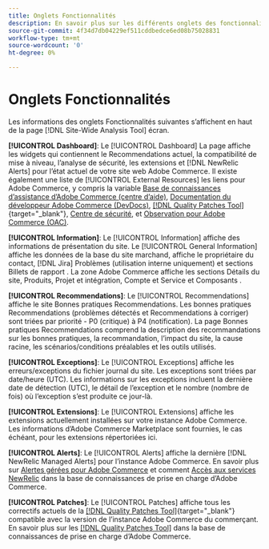 ```yaml
---
title: Onglets Fonctionnalités
description: En savoir plus sur les différents onglets des fonctionnalités dans la section [!DNL Site-Wide Analysis Tool]
source-git-commit: 4f34d7db04229ef511cddbedce6ed08b75028831
workflow-type: tm+mt
source-wordcount: '0'
ht-degree: 0%

---
```


# Onglets Fonctionnalités

Les informations des onglets Fonctionnalités suivantes s’affichent en haut de la page [!DNL Site-Wide Analysis Tool] écran.

**[!UICONTROL Dashboard]**: Le [!UICONTROL Dashboard] La page affiche les widgets qui contiennent le Recommendations actuel, la compatibilité de mise à niveau, l’analyse de sécurité, les extensions et [!DNL NewRelic Alerts] pour l’état actuel de votre site web Adobe Commerce. Il existe également une liste de [!UICONTROL External Resources] les liens pour Adobe Commerce, y compris la variable [Base de connaissances d’assistance d’Adobe Commerce (centre d’aide)](https://support.magento.com/), [Documentation du développeur Adobe Commerce (DevDocs)](https://devdocs.magento.com/), [[!DNL Quality Patches Tool]](https://experienceleague.adobe.com/tools/commerce-quality-patches/index.html){target=&quot;_blank&quot;}, [Centre de sécurité](https://magento.com/security), et [Observation pour Adobe Commerce (OAC)](https://support.magento.com/hc/en-us/articles/4402379845901-Use-Observation-for-Adobe-Commerce).

**[!UICONTROL Information]**: Le [!UICONTROL Information] affiche des informations de présentation du site.
Le [!UICONTROL General Information] affiche les données de la base du site marchand, affiche le propriétaire du contact, [!DNL Jira] Problèmes (utilisation interne uniquement) et sections Billets de rapport .
La zone Adobe Commerce affiche les sections Détails du site, Produits, Projet et intégration, Compte et Service et Composants .

**[!UICONTROL Recommendations]**: Le [!UICONTROL Recommendations] affiche le site Bonnes pratiques Recommendations. Les bonnes pratiques Recommendations (problèmes détectés et Recommendations à corriger) sont triées par priorité - P0 (critique) à P4 (notification).
La page Bonnes pratiques Recommendations comprend la description des recommandations sur les bonnes pratiques, la recommandation, l’impact du site, la cause racine, les scénarios/conditions préalables et les outils utilisés.

**[!UICONTROL Exceptions]**: Le [!UICONTROL Exceptions] affiche les erreurs/exceptions du fichier journal du site. Les exceptions sont triées par date/heure (UTC).
Les informations sur les exceptions incluent la dernière date de détection (UTC), le détail de l’exception et le nombre (nombre de fois) où l’exception s’est produite ce jour-là.

**[!UICONTROL Extensions]**: Le [!UICONTROL Extensions] affiche les extensions actuellement installées sur votre instance Adobe Commerce. Les informations d’Adobe Commerce Marketplace sont fournies, le cas échéant, pour les extensions répertoriées ici.

**[!UICONTROL Alerts]**: Le [!UICONTROL Alerts] affiche la dernière [!DNL NewRelic Managed Alerts] pour l’instance Adobe Commerce. En savoir plus sur [Alertes gérées pour Adobe Commerce](https://support.magento.com/hc/en-us/articles/360045806832) et comment [Accès aux services NewRelic](https://support.magento.com/hc/en-us/articles/360039127712) dans la base de connaissances de prise en charge d’Adobe Commerce.

**[!UICONTROL Patches]**: Le [!UICONTROL Patches] affiche tous les correctifs actuels de la [[!DNL Quality Patches Tool]](https://experienceleague.adobe.com/tools/commerce-quality-patches/index.html){target=&quot;_blank&quot;} compatible avec la version de l’instance Adobe Commerce du commerçant. En savoir plus sur les [[!DNL Quality Patches Tool]](https://support.magento.com/hc/en-us/articles/360047139492) dans la base de connaissances de prise en charge d’Adobe Commerce.
